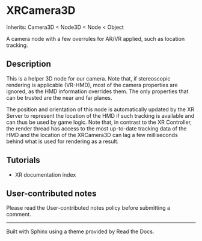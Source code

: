 # XRCamera3D

Inherits: Camera3D < Node3D < Node < Object

A camera node with a few overrules for AR/VR applied, such as location
tracking.

## Description

This is a helper 3D node for our camera. Note that, if stereoscopic rendering
is applicable (VR-HMD), most of the camera properties are ignored, as the HMD
information overrides them. The only properties that can be trusted are the
near and far planes.

The position and orientation of this node is automatically updated by the XR
Server to represent the location of the HMD if such tracking is available and
can thus be used by game logic. Note that, in contrast to the XR Controller,
the render thread has access to the most up-to-date tracking data of the HMD
and the location of the XRCamera3D can lag a few milliseconds behind what is
used for rendering as a result.

## Tutorials

  * XR documentation index

## User-contributed notes

Please read the User-contributed notes policy before submitting a comment.

* * *

Built with Sphinx using a theme provided by Read the Docs.

